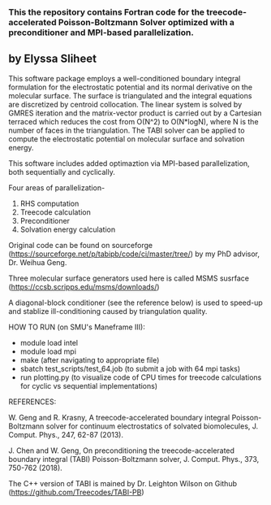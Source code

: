 ### This the repository contains Fortran code for the treecode-accelerated Poisson-Boltzmann Solver optimized with a preconditioner and MPI-based parallelization.

## by Elyssa Sliheet

This software package employs a well-conditioned boundary integral formulation for the electrostatic potential and its normal derivative on the molecular surface. The surface is triangulated and the integral equations are discretized by centroid collocation. The linear system is solved by GMRES iteration and the matrix-vector product is carried out by a Cartesian terraced which reduces the cost from O(N^2) to O(N*logN), where N is the number of faces in the triangulation. The TABI solver can be applied to compute the electrostatic potential on molecular surface and solvation energy.

This software includes added optimaztion via MPI-based parallelization, both sequentially and cyclically.

Four areas of parallelization-
1. RHS computation 
2. Treecode calculation 
3. Preconditioner
4. Solvation energy calculation

Original code can be found on sourceforge (https://sourceforge.net/p/tabipb/code/ci/master/tree/) by my PhD advisor, Dr. Weihua Geng.

Three molecular surface generators used here is called MSMS susrface (https://ccsb.scripps.edu/msms/downloads/)

A diagonal-block conditioner (see the reference below) is used to speed-up and stablize ill-conditioning caused by triangulation quality.


HOW TO RUN (on SMU's Maneframe III):

- module load intel
- module load mpi
- make (after navigating to appropriate file)
- sbatch test_scripts/test_64.job (to submit a job with 64 mpi tasks)
- run plotting.py (to visualize code of CPU times for treecode calculations for cyclic vs sequential implementations)


REFERENCES:

W. Geng and R. Krasny, A treecode-accelerated boundary integral Poisson-Boltzmann solver for continuum electrostatics of solvated biomolecules, J. Comput. Phys., 247, 62-87 (2013).

J. Chen and W. Geng, On preconditioning the treecode-accelerated boundary integral (TABI) Poisson-Boltzmann solver, J. Comput. Phys., 373, 750-762 (2018).

The C++ version of TABI is mained by Dr. Leighton Wilson on Github (https://github.com/Treecodes/TABI-PB)